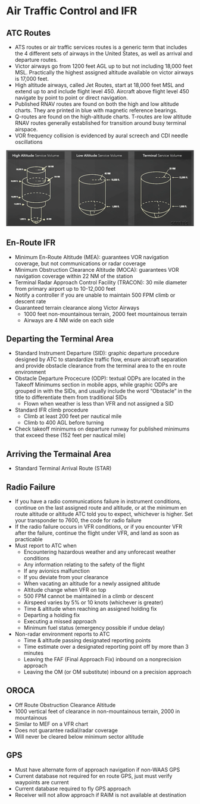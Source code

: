 # Air Traffic Control and IFR

## ATC Routes

* ATS routes or air traffic services routes is a generic term that includes the 4 different sets of airways in the United States, as well as arrival and departure routes.
* Victor airways go from 1200 feet AGL up to but not including 18,000 feet MSL.  Practically the highest assigned altitude available on victor airways is 17,000 feet.
* High altitude airways, called Jet Routes, start at 18,000 feet MSL and extend up to and include flight level 450.  Aircraft above flight level 450 navigate by point to point or direct navigation.
* Published RNAV routes are found on both the high and low altitude charts.  They are printed in blue with magnetic reference bearings.
* Q-routes are found on the high-altitude charts.  T-routes are low altitude RNAV routes generally established for transition around busy terminal airspace.
* VOR frequency collision is evidenced by aural screech and CDI needle oscillations

![VOR Ranges](images/vor-ranges.png)

## En-Route IFR
* Minimum En-Route Altitude (MEA): guarantees VOR navigation coverage, but not communications or radar coverage
* Minimum Obstruction Clearance Altitude (MOCA): guarantees VOR navigation coverage within 22 NM of the station
* Terminal Radar Approach Control Facility (TRACON): 30 mile diameter from primary airport up to 10-12,000 feet
* Notify a controller if you are unable to maintain 500 FPM climb or descent rate
* Guaranteed terrain clearance along Victor Airways
  * 1000 feet non-mountainous terrain, 2000 feet mountainous terrain
  * Airways are 4 NM wide on each side

## Departing the Terminal Area
* Standard Instrument Departure (SID): graphic departure procedure designed by ATC to standardize traffic flow, ensure aircraft separation and provide obstacle clearance from the terminal area to the en route environment
* Obstacle Departure Procecure (ODP): textual ODPs are located in the Takeoff Minimums section in mobile apps, while graphic ODPs are grouped in with the SIDs, and usually include the word “Obstacle” in the title to differentiate them from traditional SIDs
  * Flown when weather is less than VFR and not assigned a SID
* Standard IFR climb procedure
  * Climb at least 200 feet per nautical mile
  * Climb to 400 AGL before turning
* Check takeoff minimums on departure runway for published minimums that exceed these (152 feet per nautical mile)

## Arriving the Termainal Area
* Standard Terminal Arrival Route (STAR)

## Radio Failure
* If you have a radio communications failure in instrument conditions, continue on the last assigned route and altitude, or at the minimum en route altitude or altitude ATC told you to expect, whichever is higher. Set your transponder to 7600, the code for radio failure
* If the radio failure occurs in VFR conditions, or if you encounter VFR after the failure, continue the flight under VFR, and land as soon as practicable
* Must report to ATC when
  * Encountering hazardous weather and any unforecast weather conditions
  * Any information relating to the safety of the flight
  * If any avionics malfunction
  * If you deviate from your clearance
  * When vacating an altitude for a newly assigned altitude
  * Altitude change when VFR on top
  * 500 FPM cannot be maintained in a climb or descent
  * Airspeed varies by 5% or 10 knots (whichever is greater)
  * Time & altitude when reaching an assigned holding fix
  * Departing a holding fix
  * Executing a missed approach
  * Minimum fuel status (emergency possible if undue delay)
* Non-radar environment reports to ATC
  * Time & altitude passing designated reporting points
  * Time estimate over a designated reporting point off by more than 3 minutes
  * Leaving the FAF (Final Approach Fix) inbound on a nonprecision approach
  * Leaving the OM (or OM substitute) inbound on a precision approach

## OROCA
* Off Route Obstruction Clearance Altitude
* 1000 vertical feet of clearance in non-mountainous terrain, 2000 in mountainous
* Similar to MEF on a VFR chart
* Does not guarantee radial/radar coverage
* Will never be cleared below minimum sector altitude

## GPS
* Must have alternate form of approach navigation if non-WAAS GPS
* Current database not required for en route GPS, just must verify waypoints are current
* Current database required to fly GPS approach
* Receiver will not allow approach if RAIM is not available at destination

